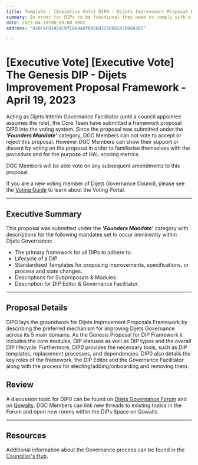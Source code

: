```yaml
---
title: Template - [Executive Vote] DIP0 - Dijets Improvement Proposal Framework
summary: In order for DIPs to be functional they need to comply with a basic standard outlining their internal structure and external dependencies. This standard is described in DIP0, as the Genesis Proposal for Dijets Improvement Proposal Framework. DIP0 provides the necessary tools, such as DIP templates, amendment processes & dependencies along with descriptions of the core modules, statuses & DIP lifecycle.
date: 2023-04-19T00:00:00.000Z
address: "0xDF4F93454CbfC864A8f045Bd22566824360042B7"

---
```

# [Executive Vote] [Executive Vote] The Genesis DIP - Dijets Improvement Proposal Framework - April 19, 2023

Acting as Dijets Interim Governance Facilitator (until a council appointee assumes the role), the Core Team have submitted a framework proposal DIP0 into the voting system. Since the proposal was submitted under the **_'Founders Mandate'_** category, DGC Members can not vote to accept or reject this proposal. However DGC Members can show their support or dissent by voting on the proposal in order to familiarise themselves with the procedure and for the purpose of HAL scoring metrics. 

DGC Members will be able vote on any subsequent amendments to this proposal.

If you are a new voting member of Dijets Governance Council, please see the [Voting Guide](https://manual.makerdao.com/governance/voting-in-makerdao/on-chain-governance) to learn about the Voting Portal.

---

## Executive Summary

This proposal was submitted under the **_'Founders Mandate'_** category with descriptions for the following mandates set to occur imminently within Dijets Governance:

- The primary framework for all DIPs to adhere to.
- Lifecycle of a DIP.
- Standardised Templates for proposing improvements, specifications, or process and state changes.
- Descriptions for Subproposals & Modules.
- Description for DIP Editor & Governance Facilitator.

---

## Proposal Details

DIP0 lays the groundwork for Dijets Improvement Proposals Framework by describing the preferred mechanism for improving Dijets Governance across its 5 main domains. As the Genesis Proposal for DIP Framework it includes the core modules, DIP statuses as well as DIP types and the overall DIP lifecycle. Furthermore, DIP0 provides the necessary tools, such as DIP templates, replacement processes, and dependencies. DIP0 also details the key roles of the framework, the DIP Editor and the Governance Facilitator along with the process for electing/adding/onboarding and removing them.

 
## Review

A discussion topic for DIP0 can be found on [Dijets Governance Forum](https://forum.dijets.io/) and on [Qowalts](https://qowalts.dijets.io). DGC Members can link new threads to existing topics in the Forum and open new rooms within the DIPs Space on Qowalts.

---

## Resources

Additional information about the Governance process can be found in the [Councillor's Hub](https://core-council.dijets.io).
